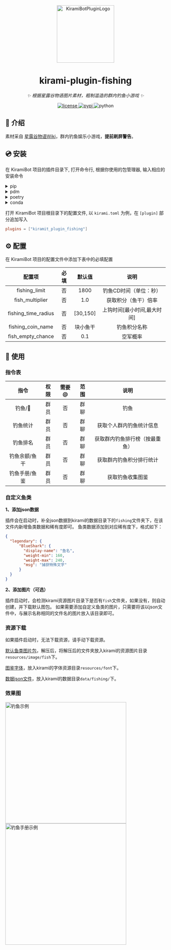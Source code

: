 <div align="center">
  <a href="#"><img src="https://kiramibot.dev/img/logo.svg" width="180" height="180" alt="KiramiBotPluginLogo"></a>
</div>

<div align="center">

# kirami-plugin-fishing

_✨ 根据星露谷物语图片素材，粗制滥造的群内钓鱼小游戏 ✨_


<a href="./LICENSE">
    <img src="https://img.shields.io/github/license/FrostN0v0/kirami-plugin-fishing.svg" alt="license">
</a>
<a href="https://pypi.python.org/pypi/kirami-plugin-fishing">
    <img src="https://img.shields.io/pypi/v/kirami-plugin-fishing.svg" alt="pypi">
</a>
<img src="https://img.shields.io/badge/python-3.10+-blue.svg" alt="python">

</div>


## 📖 介绍

素材采自 [星露谷物语Wiki](https://stardewvalleywiki.com/Stardew_Valley_Wiki)，群内钓鱼娱乐小游戏，**提前刷屏警告**。

## 💿 安装

在 KiramiBot 项目的插件目录下, 打开命令行, 根据你使用的包管理器, 输入相应的安装命令

<details>
<summary>pip</summary>
  
```bash
pip install kirami-plugin-fishing
```
</details>
<details>
<summary>pdm</summary>

```bash
pdm add kirami-plugin-fishing
```
</details>
<details>
<summary>poetry</summary>

```bash
poetry add kirami-plugin-fishing
```
</details>
<details>
<summary>conda</summary>

```bash
conda install kirami-plugin-fishing
```
</details>

打开 KiramiBot 项目根目录下的配置文件, 以 `kirami.toml` 为例，在 `[plugin]` 部分追加写入
```toml
plugins = ["kiramit_plugin_fishing"]
```

## ⚙️ 配置

在 KiramiBot 项目的配置文件中添加下表中的必填配置

|         配置项         | 必填 |   默认值    |       说明        |
|:-------------------:|:--:|:--------:|:---------------:|
|    fishing_limit    | 否  |   1800   |  钓鱼CD时间（单位：秒）   |
|   fish_multiplier   | 否  |   1.0    |   获取积分（鱼干）倍率    |
| fishing_time_radius | 否  | [30,150] | 上钩时间[最小时间,最大时间] |
|  fishing_coin_name  | 否  |   块小鱼干   |     钓鱼积分名称      |
|  fish_empty_chance  | 否  |   0.1    |      空军概率       |

## 🎉 使用
### 指令表
|   指令    | 权限 | 需要@ | 范围 |       说明        |
|:-------:|:--:|:---:|:--:|:---------------:|
|  钓鱼/🎣  | 群员 |  否  | 群聊 |       钓鱼        |
|  钓鱼统计   | 群员 |  否  | 群聊 |  获取个人群内钓鱼统计信息   |
|  钓鱼排名   | 群员 |  否  | 群聊 | 获取群内钓鱼排行榜（按最重鱼） |
| 钓鱼余额/鱼干 | 群员 |  否  | 群聊 |  获取群内钓鱼积分排行统计   |
| 钓鱼手册/鱼鉴 | 群员 |  否  | 群聊 |    获取钓鱼收集图鉴     |

### 自定义鱼类
**1、添加json数据**

插件会在启动时，补全json数据到kirami的数据目录下的`fishing`文件夹下，在该文件内新增鱼类数据和稀有度即可。
鱼类数据添加到对应稀有度下，格式如下：
```json
{
  "legendary": {
      "BlueShark": {
        "display-name": "鱼名",
        "weight-min": 160,
        "weight-max": 240,
        "msg": "捕获特殊文字"
      }
  }
}
```
**2、添加图片（可选）**

插件启动时，会检测kirami资源图片目录下是否有`fish`文件夹，如果没有，则自动创建，并下载默认图包。
如果需要添加自定义鱼类的图片，只需要将该以json文件中，与展示名称相同的文件名的图片放入该目录即可。

### 资源下载

如果插件启动时，无法下载资源，请手动下载资源。

[默认鱼类图片包](https://raw.githubusercontent.com/FrostN0v0/kirami-plugin-fishing/master/resources/fish.zip)，解压后，将解压后的文件夹放入kirami的资源图片目录`resources/image/fish`下。

[图鉴字体](https://raw.githubusercontent.com/FrostN0v0/kirami-plugin-fishing/master/resources/Uranus_Pixel_11Px.ttf)，放入kirami的字体资源目录`resources/font`下。

[数据json文件](https://raw.githubusercontent.com/FrostN0v0/kirami-plugin-fishing/master/resources/fishes.json)，放入kirami的数据目录`data/fishing/`下。

### 效果图
<img align="left" src="https://ghproxy.com/https://raw.githubusercontent.com/FrostN0v0/kirami-plugin-fishing/master/resources/example1.jpg" width='380px' alt="钓鱼示例">

<img align="left" src="https://ghproxy.com/https://raw.githubusercontent.com/FrostN0v0/kirami-plugin-fishing/master/resources/example2.jpg" width='380px' alt="钓鱼手册示例">
